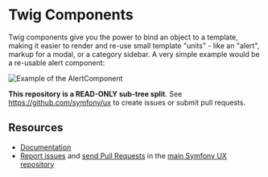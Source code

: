 # Twig Components

Twig components give you the power to bind an object to a template, making
it easier to render and re-use small template "units" - like an "alert",
markup for a modal, or a category sidebar. A very simple example
would be a re-usable alert component:

![Example of the AlertComponent](https://github.com/symfony/ux/blob/2.x/src/TwigComponent/alert-example.png?raw=true)

**This repository is a READ-ONLY sub-tree split**. See
https://github.com/symfony/ux to create issues or submit pull requests.

## Resources

-   [Documentation](https://symfony.com/bundles/ux-twig-component/current/index.html)
-   [Report issues](https://github.com/symfony/ux/issues) and
    [send Pull Requests](https://github.com/symfony/ux/pulls)
    in the [main Symfony UX repository](https://github.com/symfony/ux)
